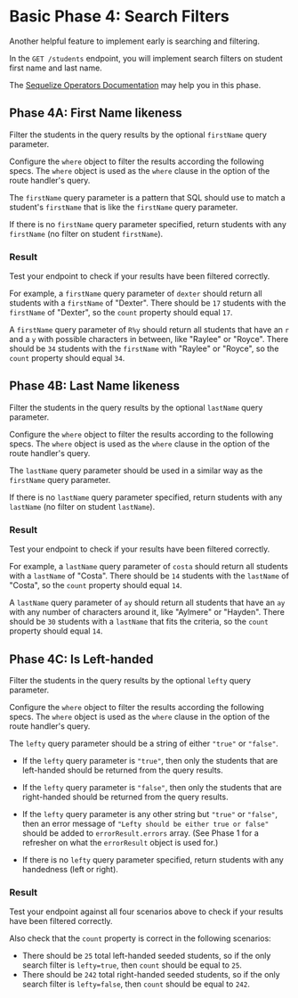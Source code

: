 # Basic Phase 4: Search Filters

Another helpful feature to implement early is searching and filtering.

In the `GET /students` endpoint, you will implement search filters on student
first name and last name.

The [Sequelize Operators Documentation][op-docs] may help you in this phase.

## Phase 4A: First Name likeness

Filter the students in the query results by the optional `firstName` query
parameter.

Configure the `where` object to filter the results according the following
specs. The `where` object is used as the `where` clause in the option of the
route handler's query.

The `firstName` query parameter is a pattern that SQL should use to match a
student's `firstName` that is like the `firstName` query parameter.

If there is no `firstName` query parameter specified, return students with
any `firstName` (no filter on student `firstName`).

### Result

Test your endpoint to check if your results have been filtered correctly.

For example, a `firstName` query parameter of `dexter` should return all
students with a `firstName` of "Dexter". There should be `17` students with the
`firstName` of "Dexter", so the `count` property should equal `17`.

A `firstName` query parameter of `R%y` should return all students that have an
`r` and a `y` with possible characters in between, like "Raylee" or "Royce".
There should be `34` students with the `firstName` with "Raylee" or "Royce", so
the `count` property should equal `34`.

## Phase 4B: Last Name likeness

Filter the students in the query results by the optional `lastName` query
parameter.

Configure the `where` object to filter the results according to the following
specs. The `where` object is used as the `where` clause in the option of the
route handler's query.

The `lastName` query parameter should be used in a similar way as the
`firstName` query parameter.

If there is no `lastName` query parameter specified, return students with
any `lastName` (no filter on student `lastName`).

### Result

Test your endpoint to check if your results have been filtered correctly.

For example, a `lastName` query parameter of `costa` should return all
students with a `lastName` of "Costa". There should be `14` students with the
`lastName` of "Costa", so the `count` property should equal `14`.

A `lastName` query parameter of `ay` should return all students that have an
`ay` with any number of characters around it, like "Aylmere" or "Hayden".
There should be `30` students with a `lastName` that fits the criteria, so the
`count` property should equal `14`.

## Phase 4C: Is Left-handed

Filter the students in the query results by the optional `lefty` query
parameter.

Configure the `where` object to filter the results according the following
specs. The `where` object is used as the `where` clause in the option of the
route handler's query.

The `lefty` query parameter should be a string of either `"true"` or `"false"`.

- If the `lefty` query parameter is `"true"`, then only the students that are
left-handed should be returned from the query results.

- If the `lefty` query parameter is `"false"`, then only the students that are
right-handed should be returned from the query results.

- If the `lefty` query parameter is any other string but `"true"` or `"false"`,
then an error message of `"Lefty should be either true or false"` should be
added to `errorResult.errors` array. (See Phase 1 for a refresher on what the
`errorResult` object is used for.)

- If there is no `lefty` query parameter specified, return students with
any handedness (left or right).

### Result

Test your endpoint against all four scenarios above to check if your results
have been filtered correctly.

Also check that the `count` property is correct in the following scenarios:

- There should be `25` total left-handed seeded students, so if the only search
  filter is `lefty=true`, then `count` should be equal to `25`.
- There should be `242` total right-handed seeded students, so if the only
  search filter is `lefty=false`, then `count` should be equal to `242`.

[op-docs]: https://sequelize.org/v5/manual/querying.html